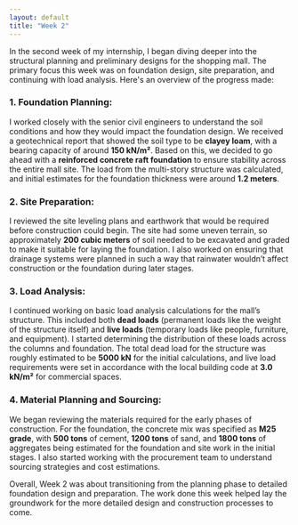 ```yaml
---
layout: default
title: "Week 2"
---
```


In the second week of my internship, I began diving deeper into the structural planning and preliminary designs for the shopping mall. The primary focus this week was on foundation design, site preparation, and continuing with load analysis. Here's an overview of the progress made:

### **1. Foundation Planning:**
I worked closely with the senior civil engineers to understand the soil conditions and how they would impact the foundation design. We received a geotechnical report that showed the soil type to be **clayey loam**, with a bearing capacity of around **150 kN/m²**. Based on this, we decided to go ahead with a **reinforced concrete raft foundation** to ensure stability across the entire mall site. The load from the multi-story structure was calculated, and initial estimates for the foundation thickness were around **1.2 meters**.

### **2. Site Preparation:**
I reviewed the site leveling plans and earthwork that would be required before construction could begin. The site had some uneven terrain, so approximately **200 cubic meters** of soil needed to be excavated and graded to make it suitable for laying the foundation. I also worked on ensuring that drainage systems were planned in such a way that rainwater wouldn’t affect construction or the foundation during later stages.

### **3. Load Analysis:**
I continued working on basic load analysis calculations for the mall’s structure. This included both **dead loads** (permanent loads like the weight of the structure itself) and **live loads** (temporary loads like people, furniture, and equipment). I started determining the distribution of these loads across the columns and foundation. The total dead load for the structure was roughly estimated to be **5000 kN** for the initial calculations, and live load requirements were set in accordance with the local building code at **3.0 kN/m²** for commercial spaces.

### **4. Material Planning and Sourcing:**
We began reviewing the materials required for the early phases of construction. For the foundation, the concrete mix was specified as **M25 grade**, with **500 tons** of cement, **1200 tons** of sand, and **1800 tons** of aggregates being estimated for the foundation and site work in the initial stages. I also started working with the procurement team to understand sourcing strategies and cost estimations.

Overall, Week 2 was about transitioning from the planning phase to detailed foundation design and preparation. The work done this week helped lay the groundwork for the more detailed design and construction processes to come.